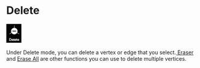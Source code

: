 # Delete

![](../.gitbook/assets/delete.jpg)

Under Delete mode, you can delete a vertex or edge that you select.[ Eraser](../advanced-function/eraser.md) and [Erase All](../tools/erase-all.md) are other functions you can use to delete multiple vertices.

